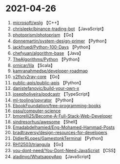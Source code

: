 # 2021-04-26

1. [microsoft/wslg](https://github.com/microsoft/wslg) 【C++】
2. [chrisleekr/binance-trading-bot](https://github.com/chrisleekr/binance-trading-bot) 【JavaScript】
3. [photoprism/photoprism](https://github.com/photoprism/photoprism) 【Go】
4. [donnemartin/system-design-primer](https://github.com/donnemartin/system-design-primer) 【Python】
5. [jackfrued/Python-100-Days](https://github.com/jackfrued/Python-100-Days) 【Python】
6. [chefyuan/algorithm-base](https://github.com/chefyuan/algorithm-base) 【Java】
7. [TheAlgorithms/Python](https://github.com/TheAlgorithms/Python) 【Python】
8. [ornicar/lila](https://github.com/ornicar/lila) 【Scala】
9. [kamranahmedse/developer-roadmap](https://github.com/kamranahmedse/developer-roadmap) 
10. [v2fly/v2ray-core](https://github.com/v2fly/v2ray-core) 【Go】
11. [public-apis/public-apis](https://github.com/public-apis/public-apis) 【Python】
12. [danistefanovic/build-your-own-x](https://github.com/danistefanovic/build-your-own-x) 
13. [josepholiveira/podcastr](https://github.com/josepholiveira/podcastr) 【TypeScript】
14. [ml-tooling/opyrator](https://github.com/ml-tooling/opyrator) 【Python】
15. [EbookFoundation/free-programming-books](https://github.com/EbookFoundation/free-programming-books) 
16. [ossu/computer-science](https://github.com/ossu/computer-science) 
17. [bmorelli25/Become-A-Full-Stack-Web-Developer](https://github.com/bmorelli25/Become-A-Full-Stack-Web-Developer) 
18. [sindresorhus/awesome](https://github.com/sindresorhus/awesome) 【Shell】
19. [Emadabdelhamied/Eng-Mohamed-Hammad-Posts](https://github.com/Emadabdelhamied/Eng-Mohamed-Hammad-Posts) 
20. [bradtraversy/design-resources-for-developers](https://github.com/bradtraversy/design-resources-for-developers) 
21. [DidierRLopes/GamestonkTerminal](https://github.com/DidierRLopes/GamestonkTerminal) 【Python】
22. [RH12503/triangula](https://github.com/RH12503/triangula) 【Go】
23. [you-dont-need/You-Dont-Need-JavaScript](https://github.com/you-dont-need/You-Dont-Need-JavaScript) 【CSS】
24. [aladinyo/WhatsappyApp](https://github.com/aladinyo/WhatsappyApp) 【JavaScript】
